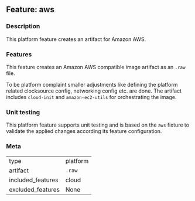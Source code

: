 ## Feature: aws
### Description
<website-feature>
This platform feature creates an artifact for Amazon AWS.
</website-feature>

### Features
This feature creates an Amazon AWS compatible image artifact as an `.raw` file.

To be platform complaint smaller adjustments like defining the platform related clocksource config, networking config etc. are done.
The artifact includes `cloud-init` and `amazon-ec2-utils` for orchestrating the image.

### Unit testing
This platform feature supports unit testing and is based on the `aws` fixture to validate the applied changes according its feature configuration.

### Meta
|||
|---|---|
|type|platform|
|artifact|`.raw`|
|included_features|cloud|
|excluded_features|None|